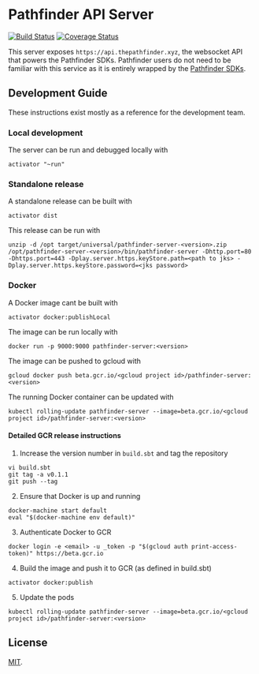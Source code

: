 # Pathfinder API Server
[![Build Status](https://travis-ci.org/CSSE497/pathfinder-server.svg?branch=dev)](https://travis-ci.org/CSSE497/pathfinder-server)
[![Coverage Status](https://coveralls.io/repos/CSSE497/pathfinder-server/badge.svg?branch=dev&service=github)](https://coveralls.io/github/CSSE497/pathfinder-server?branch=dev)

This server exposes `https://api.thepathfinder.xyz`, the websocket API that powers the Pathfinder SDKs. Pathfinder users do not need to be familiar with this service as it is entirely wrapped by the [Pathfinder SDKs](https://pathfinder.readme.io/docs/platform-support).


## Development Guide
These instructions exist mostly as a reference for the development team.

### Local development
The server can be run and debugged locally with

    activator "~run"

### Standalone release
A standalone release can be built with

    activator dist

This release can be run with

    unzip -d /opt target/universal/pathfinder-server-<version>.zip
    /opt/pathfinder-server-<version>/bin/pathfinder-server -Dhttp.port=80 -Dhttps.port=443 -Dplay.server.https.keyStore.path=<path to jks> -Dplay.server.https.keyStore.password=<jks password>

### Docker

A Docker image cant be built with

    activator docker:publishLocal

The image can be run locally with

    docker run -p 9000:9000 pathfinder-server:<version>

The image can be pushed to gcloud with

    gcloud docker push beta.gcr.io/<gcloud project id>/pathfinder-server:<version>

The running Docker container can be updated with

    kubectl rolling-update pathfinder-server --image=beta.gcr.io/<gcloud project id>/pathfinder-server:<version>

#### Detailed GCR release instructions

1. Increase the version number in `build.sbt` and tag the repository

```
vi build.sbt
git tag -a v0.1.1
git push --tag
```

2. Ensure that Docker is up and running

```
docker-machine start default
eval "$(docker-machine env default)"
```

3. Authenticate Docker to GCR

```
docker login -e <email> -u _token -p "$(gcloud auth print-access-token)" https://beta.gcr.io
```

4. Build the image and push it to GCR (as defined in build.sbt)

```
activator docker:publish
```

5. Update the pods

```
kubectl rolling-update pathfinder-server --image=beta.gcr.io/<gcloud project id>/pathfinder-server:<version>
```

## License

[MIT](https://raw.githubusercontent.com/CSSE497/pathfinder-server/master/LICENSE).
